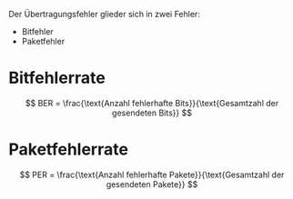 Der Übertragungsfehler glieder sich in zwei Fehler:
- Bitfehler
- Paketfehler

# Bitfehlerrate
$$
BER = \frac{\text{Anzahl fehlerhafte Bits}}{\text{Gesamtzahl der gesendeten Bits}}
$$
# Paketfehlerrate
$$
PER = \frac{\text{Anzahl fehlerhafte Pakete}}{\text{Gesamtzahl der gesendeten Pakete}}
$$
